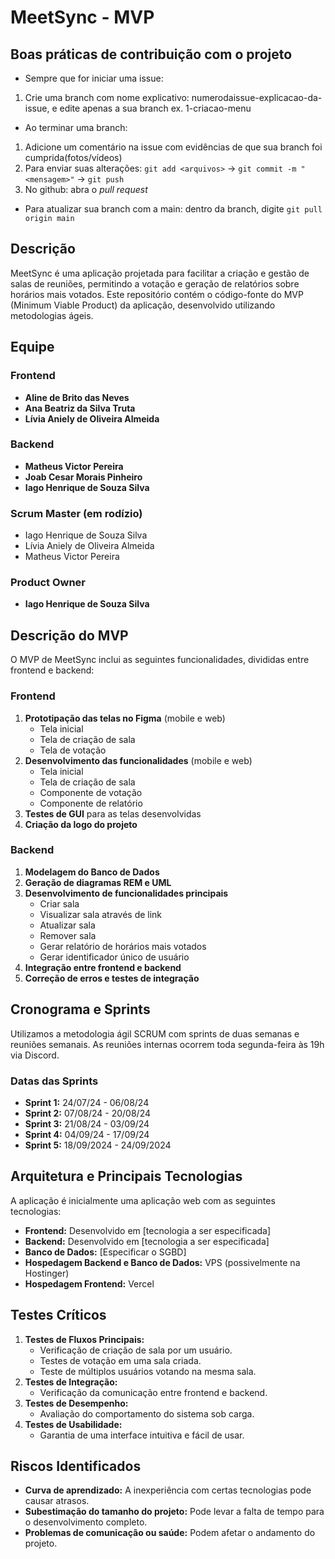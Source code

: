 # MeetSync - MVP

## Boas práticas de contribuição com o projeto
- Sempre que for iniciar uma issue:
1. Crie uma branch com nome explicativo: numerodaissue-explicacao-da-issue, e edite apenas a sua branch
ex. 1-criacao-menu

- Ao terminar uma branch:
1. Adicione um comentário na issue com evidências de que sua branch foi cumprida(fotos/vídeos)
2. Para enviar suas alterações: `git add <arquivos>` -> `git commit -m "<mensagem>"` -> `git push`
3. No github: abra o *pull request*

- Para atualizar sua branch com a main: dentro da branch, digite `git pull origin main`



## Descrição

MeetSync é uma aplicação projetada para facilitar a criação e gestão de salas de reuniões, permitindo a votação e geração de relatórios sobre horários mais votados. Este repositório contém o código-fonte do MVP (Minimum Viable Product) da aplicação, desenvolvido utilizando metodologias ágeis.

## Equipe

### Frontend
- **Aline de Brito das Neves**
- **Ana Beatriz da Silva Truta**
- **Lívia Aniely de Oliveira Almeida**

### Backend
- **Matheus Victor Pereira**
- **Joab Cesar Morais Pinheiro**
- **Iago Henrique de Souza Silva**

### Scrum Master (em rodízio)
- Iago Henrique de Souza Silva
- Lívia Aniely de Oliveira Almeida
- Matheus Victor Pereira

### Product Owner
- **Iago Henrique de Souza Silva**

## Descrição do MVP

O MVP de MeetSync inclui as seguintes funcionalidades, divididas entre frontend e backend:

### Frontend
1. **Prototipação das telas no Figma** (mobile e web)
   - Tela inicial
   - Tela de criação de sala
   - Tela de votação
2. **Desenvolvimento das funcionalidades** (mobile e web)
   - Tela inicial
   - Tela de criação de sala
   - Componente de votação
   - Componente de relatório
3. **Testes de GUI** para as telas desenvolvidas
4. **Criação da logo do projeto**

### Backend
1. **Modelagem do Banco de Dados**
2. **Geração de diagramas REM e UML**
3. **Desenvolvimento de funcionalidades principais**
   - Criar sala
   - Visualizar sala através de link
   - Atualizar sala
   - Remover sala
   - Gerar relatório de horários mais votados
   - Gerar identificador único de usuário
4. **Integração entre frontend e backend**
5. **Correção de erros e testes de integração**

## Cronograma e Sprints

Utilizamos a metodologia ágil SCRUM com sprints de duas semanas e reuniões semanais. As reuniões internas ocorrem toda segunda-feira às 19h via Discord.

### Datas das Sprints

- **Sprint 1:** 24/07/24 - 06/08/24
- **Sprint 2:** 07/08/24 - 20/08/24
- **Sprint 3:** 21/08/24 - 03/09/24
- **Sprint 4:** 04/09/24 - 17/09/24
- **Sprint 5:** 18/09/2024 - 24/09/2024

## Arquitetura e Principais Tecnologias

A aplicação é inicialmente uma aplicação web com as seguintes tecnologias:

- **Frontend:** Desenvolvido em [tecnologia a ser especificada]
- **Backend:** Desenvolvido em [tecnologia a ser especificada]
- **Banco de Dados:** [Especificar o SGBD]
- **Hospedagem Backend e Banco de Dados:** VPS (possivelmente na Hostinger)
- **Hospedagem Frontend:** Vercel

## Testes Críticos

1. **Testes de Fluxos Principais:**
   - Verificação de criação de sala por um usuário.
   - Testes de votação em uma sala criada.
   - Teste de múltiplos usuários votando na mesma sala.
2. **Testes de Integração:**
   - Verificação da comunicação entre frontend e backend.
3. **Testes de Desempenho:**
   - Avaliação do comportamento do sistema sob carga.
4. **Testes de Usabilidade:**
   - Garantia de uma interface intuitiva e fácil de usar.

## Riscos Identificados

- **Curva de aprendizado:** A inexperiência com certas tecnologias pode causar atrasos.
- **Subestimação do tamanho do projeto:** Pode levar a falta de tempo para o desenvolvimento completo.
- **Problemas de comunicação ou saúde:** Podem afetar o andamento do projeto.